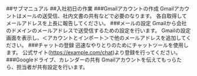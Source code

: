 ##サブマニュアル
##入社初日の作業
###Gmailアカウントの作成
Gmailアカウントはメールの送受信、社内文書の共有などで必要のなります。
各自取得してメールアドレスを上長に報告してください。
###メールの設定
Gmailから会社のドメインのメールアドレスで送受信するための設定を行います。
Gmailの設定画面を表示し、＜アカウントとインポート＞で他のメールアドレスを追加してください。
###チャットの登録
迅速なやりとりのためにチャットツールを使用します。
公式サイト(https://example.com/chat)より登録を行ってください。
###Googleドライブ、カレンダーの共有
Gmailアカウントを伝えてもっらたら、担当者が共有設定を行います。
